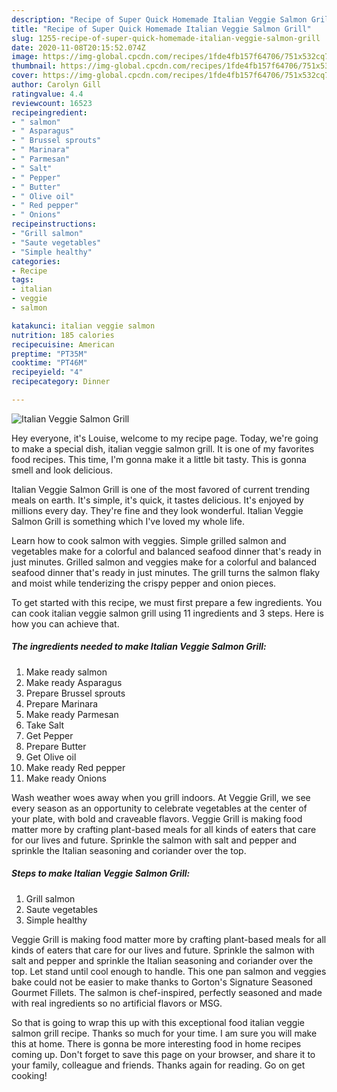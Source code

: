 ```yaml
---
description: "Recipe of Super Quick Homemade Italian Veggie Salmon Grill"
title: "Recipe of Super Quick Homemade Italian Veggie Salmon Grill"
slug: 1255-recipe-of-super-quick-homemade-italian-veggie-salmon-grill
date: 2020-11-08T20:15:52.074Z
image: https://img-global.cpcdn.com/recipes/1fde4fb157f64706/751x532cq70/italian-veggie-salmon-grill-recipe-main-photo.jpg
thumbnail: https://img-global.cpcdn.com/recipes/1fde4fb157f64706/751x532cq70/italian-veggie-salmon-grill-recipe-main-photo.jpg
cover: https://img-global.cpcdn.com/recipes/1fde4fb157f64706/751x532cq70/italian-veggie-salmon-grill-recipe-main-photo.jpg
author: Carolyn Gill
ratingvalue: 4.4
reviewcount: 16523
recipeingredient:
- " salmon"
- " Asparagus"
- " Brussel sprouts"
- " Marinara"
- " Parmesan"
- " Salt"
- " Pepper"
- " Butter"
- " Olive oil"
- " Red pepper"
- " Onions"
recipeinstructions:
- "Grill salmon"
- "Saute vegetables"
- "Simple healthy"
categories:
- Recipe
tags:
- italian
- veggie
- salmon

katakunci: italian veggie salmon 
nutrition: 185 calories
recipecuisine: American
preptime: "PT35M"
cooktime: "PT46M"
recipeyield: "4"
recipecategory: Dinner

---
```



![Italian Veggie Salmon Grill](https://img-global.cpcdn.com/recipes/1fde4fb157f64706/751x532cq70/italian-veggie-salmon-grill-recipe-main-photo.jpg)

Hey everyone, it's Louise, welcome to my recipe page. Today, we're going to make a special dish, italian veggie salmon grill. It is one of my favorites food recipes. This time, I'm gonna make it a little bit tasty. This is gonna smell and look delicious.

Italian Veggie Salmon Grill is one of the most favored of current trending meals on earth. It's simple, it's quick, it tastes delicious. It's enjoyed by millions every day. They're fine and they look wonderful. Italian Veggie Salmon Grill is something which I've loved my whole life.

Learn how to cook salmon with veggies. Simple grilled salmon and vegetables make for a colorful and balanced seafood dinner that&#39;s ready in just minutes. Grilled salmon and veggies make for a colorful and balanced seafood dinner that&#39;s ready in just minutes. The grill turns the salmon flaky and moist while tenderizing the crispy pepper and onion pieces.


To get started with this recipe, we must first prepare a few ingredients. You can cook italian veggie salmon grill using 11 ingredients and 3 steps. Here is how you can achieve that.

<!--inarticleads1-->

##### The ingredients needed to make Italian Veggie Salmon Grill:

1. Make ready  salmon
1. Make ready  Asparagus
1. Prepare  Brussel sprouts
1. Prepare  Marinara
1. Make ready  Parmesan
1. Take  Salt
1. Get  Pepper
1. Prepare  Butter
1. Get  Olive oil
1. Make ready  Red pepper
1. Make ready  Onions


Wash weather woes away when you grill indoors. At Veggie Grill, we see every season as an opportunity to celebrate vegetables at the center of your plate, with bold and craveable flavors. Veggie Grill is making food matter more by crafting plant-based meals for all kinds of eaters that care for our lives and future. Sprinkle the salmon with salt and pepper and sprinkle the Italian seasoning and coriander over the top. 

<!--inarticleads2-->

##### Steps to make Italian Veggie Salmon Grill:

1. Grill salmon
1. Saute vegetables
1. Simple healthy


Veggie Grill is making food matter more by crafting plant-based meals for all kinds of eaters that care for our lives and future. Sprinkle the salmon with salt and pepper and sprinkle the Italian seasoning and coriander over the top. Let stand until cool enough to handle. This one pan salmon and veggies bake could not be easier to make thanks to Gorton&#39;s Signature Seasoned Gourmet Fillets. The salmon is chef-inspired, perfectly seasoned and made with real ingredients so no artificial flavors or MSG. 

So that is going to wrap this up with this exceptional food italian veggie salmon grill recipe. Thanks so much for your time. I am sure you will make this at home. There is gonna be more interesting food in home recipes coming up. Don't forget to save this page on your browser, and share it to your family, colleague and friends. Thanks again for reading. Go on get cooking!
